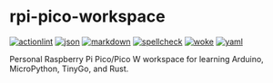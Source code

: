 # rpi-pico-workspace

[![actionlint](https://github.com/vpayno/rpi-pico-workspace/actions/workflows/gh-actions.yaml/badge.svg?branch=main)](https://github.com/vpayno/rpi-pico-workspace/actions/workflows/gh-actions.yaml)
[![json](https://github.com/vpayno/rpi-pico-workspace/actions/workflows/json.yaml/badge.svg?branch=main)](https://github.com/vpayno/rpi-pico-workspace/actions/workflows/json.yaml)
[![markdown](https://github.com/vpayno/rpi-pico-workspace/actions/workflows/markdown.yaml/badge.svg?branch=main)](https://github.com/vpayno/rpi-pico-workspace/actions/workflows/markdown.yaml)
[![spellcheck](https://github.com/vpayno/rpi-pico-workspace/actions/workflows/spellcheck.yaml/badge.svg?branch=main)](https://github.com/vpayno/rpi-pico-workspace/actions/workflows/spellcheck.yaml)
[![woke](https://github.com/vpayno/rpi-pico-workspace/actions/workflows/woke.yaml/badge.svg?branch=main)](https://github.com/vpayno/rpi-pico-workspace/actions/workflows/woke.yaml)
[![yaml](https://github.com/vpayno/rpi-pico-workspace/actions/workflows/yaml.yaml/badge.svg?branch=main)](https://github.com/vpayno/rpi-pico-workspace/actions/workflows/yaml.yaml)

Personal Raspberry Pi Pico/Pico W workspace for learning Arduino, MicroPython, TinyGo, and Rust.
